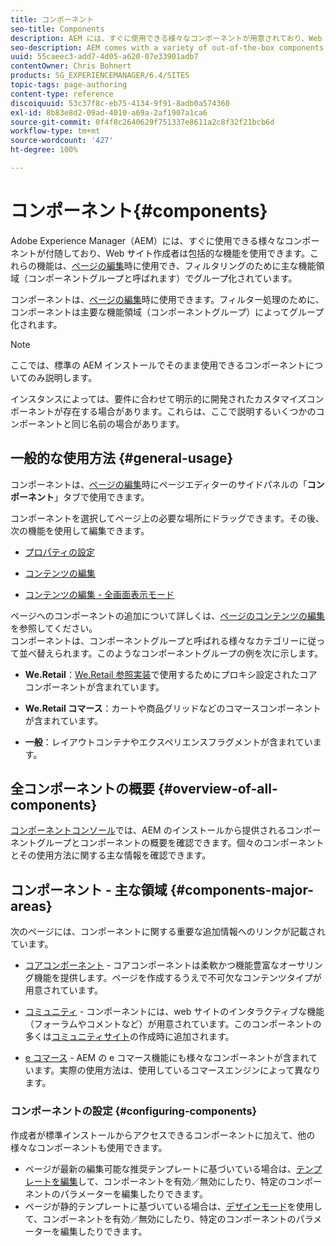 ```yaml
---
title: コンポーネント
seo-title: Components
description: AEM には、すぐに使用できる様々なコンポーネントが用意されており、Web サイト作成者は包括的な機能を使用できます
seo-description: AEM comes with a variety of out-of-the-box components that provide comprehensive functionality for website authors
uuid: 55caeec3-add7-4d05-a620-07e33901adb7
contentOwner: Chris Bohnert
products: SG_EXPERIENCEMANAGER/6.4/SITES
topic-tags: page-authoring
content-type: reference
discoiquuid: 53c37f8c-eb75-4134-9f91-8adb0a574360
exl-id: 8b83e8d2-09ad-4010-a69a-2af1907a1ca6
source-git-commit: 0f4f8c2640629f751337e8611a2c8f32f21bcb6d
workflow-type: tm+mt
source-wordcount: '427'
ht-degree: 100%

---
```


# コンポーネント{#components}

Adobe Experience Manager（AEM）には、すぐに使用できる様々なコンポーネントが付随しており、Web サイト作成者は包括的な機能を使用できます。これらの機能は、[ページの編集](/help/sites-authoring/editing-content.md)時に使用でき、フィルタリングのために主な機能領域（コンポーネントグループと呼ばれます）でグループ化されています。

コンポーネントは、[ページの編集](/help/sites-authoring/editing-content.md)時に使用できます。フィルター処理のために、コンポーネントは主要な機能領域（コンポーネントグループ）によってグループ化されます。

>[!NOTE]
>
>ここでは、標準の AEM インストールでそのまま使用できるコンポーネントについてのみ説明します。
>
>インスタンスによっては、要件に合わせて明示的に開発されたカスタマイズコンポーネントが存在する場合があります。これらは、ここで説明するいくつかのコンポーネントと同じ名前の場合があります。

## 一般的な使用方法 {#general-usage}

コンポーネントは、[ページの編集](/help/sites-authoring/editing-content.md)時にページエディターのサイドパネルの「**コンポーネント**」タブで使用できます。

コンポーネントを選択してページ上の必要な場所にドラッグできます。その後、次の機能を使用して編集できます。

* [プロパティの設定](/help/sites-authoring/editing-page-properties.md)
* [コンテンツの編集](/help/sites-authoring/editing-content.md)

* [コンテンツの編集 - 全画面表示モード](/help/sites-authoring/editing-content.md#edit-content-full-screen-mode)

ページへのコンポーネントの追加について詳しくは、[ページのコンテンツの編集](/help/sites-authoring/editing-content.md)を参照してください。\
コンポーネントは、コンポーネントグループと呼ばれる様々なカテゴリーに従って並べ替えられます。このようなコンポーネントグループの例を次に示します。

* **We.Retail**：[We.Retail 参照実装](/help/sites-developing/we-retail.md)で使用するためにプロキシ設定されたコアコンポーネントが含まれています。

* **We.Retail コマース**：カートや商品グリッドなどのコマースコンポーネントが含まれています。

* **一般**：レイアウトコンテナやエクスペリエンスフラグメントが含まれています。

## 全コンポーネントの概要 {#overview-of-all-components}

[コンポーネントコンソール](/help/sites-authoring/default-components-console.md)では、AEM のインストールから提供されるコンポーネントグループとコンポーネントの概要を確認できます。個々のコンポーネントとその使用方法に関する主な情報を確認できます。

## コンポーネント - 主な領域 {#components-major-areas}

次のページには、コンポーネントに関する重要な追加情報へのリンクが記載されています。

* [コアコンポーネント](https://experienceleague.adobe.com/docs/experience-manager-core-components/using/introduction.html?lang=ja) - コアコンポーネントは柔軟かつ機能豊富なオーサリング機能を提供します。ページを作成するうえで不可欠なコンテンツタイプが用意されています。

* [コミュニティ](/help/communities/author-communities.md) - コンポーネントには、web サイトのインタラクティブな機能（フォーラムやコメントなど）が用意されています。このコンポーネントの多くは[コミュニティサイト](/help/communities/overview.md)の作成時に追加されます。

* [e コマース](/help/sites-administering/ecommerce.md) - AEM の e コマース機能にも様々なコンポーネントが含まれています。実際の使用方法は、使用しているコマースエンジンによって異なります。

### コンポーネントの設定 {#configuring-components}

作成者が標準インストールからアクセスできるコンポーネントに加えて、他の様々なコンポーネントも使用できます。

* ページが最新の編集可能な推奨テンプレートに基づいている場合は、[テンプレートを編集](/help/sites-authoring/templates.md)して、コンポーネントを有効／無効にしたり、特定のコンポーネントのパラメーターを編集したりできます。
* ページが静的テンプレートに基づいている場合は、[デザインモード](/help/sites-authoring/default-components-designmode.md#enable-disable-components)を使用して、コンポーネントを有効／無効にしたり、特定のコンポーネントのパラメーターを編集したりできます。
